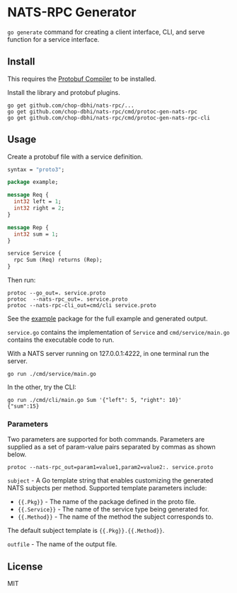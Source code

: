# NATS-RPC Generator

`go generate` command for creating a client interface, CLI, and serve function for a service interface.

## Install

This requires the [Protobuf Compiler](https://developers.google.com/protocol-buffers/) to be installed.

Install the library and protobuf plugins.

```
go get github.com/chop-dbhi/nats-rpc/...
go get github.com/chop-dbhi/nats-rpc/cmd/protoc-gen-nats-rpc
go get github.com/chop-dbhi/nats-rpc/cmd/protoc-gen-nats-rpc-cli
```

## Usage

Create a protobuf file with a service definition.

```proto
syntax = "proto3";

package example;

message Req {
  int32 left = 1;
  int32 right = 2;
}

message Rep {
  int32 sum = 1;
}

service Service {
  rpc Sum (Req) returns (Rep);
}
```

Then run:

```
protoc --go_out=. service.proto
protoc  --nats-rpc_out=. service.proto
protoc --nats-rpc-cli_out=cmd/cli service.proto
```

See the [example](./example) package for the full example and generated output.

`service.go` contains the implementation of `Service` and `cmd/service/main.go` contains the executable code to run.

With a NATS server running on 127.0.0.1:4222, in one terminal run the server.

```
go run ./cmd/service/main.go
```

In the other, try the CLI:

```
go run ./cmd/cli/main.go Sum '{"left": 5, "right": 10}'
{"sum":15}
```

### Parameters

Two parameters are supported for both commands. Parameters are supplied as a set of param-value pairs separated by commas as shown below.

```
protoc --nats-rpc_out=param1=value1,param2=value2:. service.proto
```

`subject` - A Go template string that enables customizing the generated NATS subjects per method. Supported template parameters include:
  - `{{.Pkg}}` - The name of the package defined in the proto file.
  - `{{.Service}}` - The name of the service type being generated for.
  - `{{.Method}}` - The name of the method the subject corresponds to.

The default subject template is `{{.Pkg}}.{{.Method}}`.

`outfile` - The name of the output file.

## License

MIT
